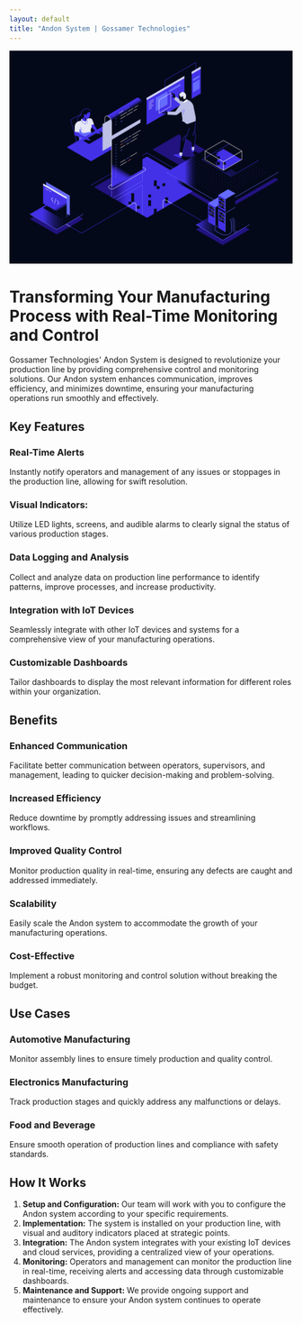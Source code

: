 ```yaml
---
layout: default
title: "Andon System | Gossamer Technologies"
---
```


![Product Development](assets/images/product-development-dark.svg)

# Transforming Your Manufacturing Process with Real-Time Monitoring and Control

Gossamer Technologies' Andon System is designed to revolutionize your production line by providing comprehensive control and monitoring solutions. Our Andon system enhances communication, improves efficiency, and minimizes downtime, ensuring your manufacturing operations run smoothly and effectively.

## Key Features

### Real-Time Alerts
Instantly notify operators and management of any issues or stoppages in the production line, allowing for swift resolution.

### Visual Indicators:
Utilize LED lights, screens, and audible alarms to clearly signal the status of various production stages.

### Data Logging and Analysis
Collect and analyze data on production line performance to identify patterns, improve processes, and increase productivity.

### Integration with IoT Devices
Seamlessly integrate with other IoT devices and systems for a comprehensive view of your manufacturing operations.

### Customizable Dashboards
Tailor dashboards to display the most relevant information for different roles within your organization.

## Benefits

### Enhanced Communication
Facilitate better communication between operators, supervisors, and management, leading to quicker decision-making and problem-solving.

### Increased Efficiency
Reduce downtime by promptly addressing issues and streamlining workflows.

### Improved Quality Control
Monitor production quality in real-time, ensuring any defects are caught and addressed immediately.

### Scalability
Easily scale the Andon system to accommodate the growth of your manufacturing operations.

### Cost-Effective
Implement a robust monitoring and control solution without breaking the budget.

## Use Cases

### Automotive Manufacturing
Monitor assembly lines to ensure timely production and quality control.

### Electronics Manufacturing
Track production stages and quickly address any malfunctions or delays.

### Food and Beverage
Ensure smooth operation of production lines and compliance with safety standards.

## How It Works

1. **Setup and Configuration:** Our team will work with you to configure the Andon system according to your specific requirements.
2. **Implementation:** The system is installed on your production line, with visual and auditory indicators placed at strategic points.
3. **Integration:** The Andon system integrates with your existing IoT devices and cloud services, providing a centralized view of your operations.
4. **Monitoring:** Operators and management can monitor the production line in real-time, receiving alerts and accessing data through customizable dashboards.
5. **Maintenance and Support:** We provide ongoing support and maintenance to ensure your Andon system continues to operate effectively.
